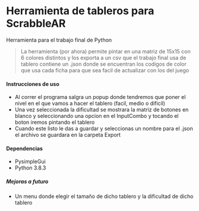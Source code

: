 # Herramienta de tableros para ScrabbleAR
Herramienta para el trabajo final de Python

>La herramienta (por ahora) permite pintar en una matriz de 15x15 con 6 colores distintos y los exporta a un csv que el trabajo final usa de tablero 
contiene un .json donde se encuentran los codigos de color que usa cada ficha para que sea facil de actualizar con los del juego

#### Instrucciones de uso
- Al correr el programa salgra un popup donde tendremos que poner el nivel en el que vamos a hacer el tablero (facil, medio o dificil)
- Una vez seleccionada la dificultad se mostrara la matriz de botones en blanco y seleccionando una opcion en el InputCombo y tocando el boton iremos pintando el tablero
- Cuando este listo le das a guardar y seleccionas un nombre para el .json el archivo se guardara en la carpeta Export
#### Dependencias
- PysimpleGui
- Python 3.8.3

##### Mejoras a futuro
- Un menu donde elegir el tamaño de dicho tablero y la dificultad de dicho tablero
